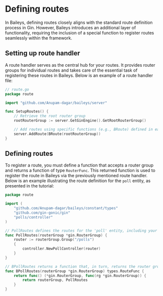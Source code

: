 # Defining routes

In Baileys, defining routes closely aligns with the standard route definition process in Gin. However, Baileys introduces an additional layer of functionality, requiring the inclusion of a special function to register routes seamlessly within the framework.

## Setting up route handler
A route handler serves as the central hub for your routes. It provides router groups for individual routes and takes care of the essential task of registering these routes in Baileys. Below is an example of a route handler file:
```go
// route.go
package route

import "github.com/Anupam-dagar/baileys/server"

func SetupRoutes() {
	// Retrieve the root router group
	rootRouterGroup := server.GetGinEngine().GetRootRouterGroup()

	// Add routes using specific functions (e.g., BRoute) defined in each route file
	server.AddRoute(BRoute(rootRouterGroup))
}
```

## Defining routes
To register a route, you must define a function that accepts a router group and returns a function of type `RouterFunc`. This returned function is used to register the route in Baileys via the previously mentioned route handler. Below is an example illustrating the route definition for the `poll` entity, as presented in the tutorial:
```go
package route

import (
	"github.com/Anupam-dagar/baileys/constant/types"
	"github.com/gin-gonic/gin"
	"polls/controller"
)

// PollRoutes defines the routes for the 'poll' entity, including your custom API endpoints supported by the Gin framework, along with the corresponding controller methods to be executed.
func PollRoutes(routerGroup *gin.RouterGroup) {
	router := routerGroup.Group("/polls")
	{
		controller.NewPollController(router)
	}
}

// BPollRoutes returns a function that, in turn, returns the router group for this route and the function defining the API endpoints. This function is utilized to register the route within Baileys.
func BPollRoutes(routerGroup *gin.RouterGroup) types.RouteFunc {
	return func() (*gin.RouterGroup, func(rg *gin.RouterGroup)) {
		return routerGroup, PollRoutes
	}
}
```